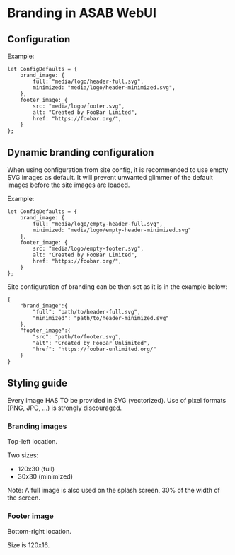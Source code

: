 # Branding in ASAB WebUI

## Configuration

Example:

```
let ConfigDefaults = {
	brand_image: {
		full: "media/logo/header-full.svg",
		minimized: "media/logo/header-minimized.svg",
	},
	footer_image: {
		src: "media/logo/footer.svg",
		alt: "Created by FooBar Limited",
		href: "https://foobar.org/",
	}
};

```

## Dynamic branding configuration

When using configuration from site config, it is recommended to use empty SVG images as default.
It will prevent unwanted glimmer of the default images before the site images are loaded.

Example:

```
let ConfigDefaults = {
	brand_image: {
		full: "media/logo/empty-header-full.svg",
		minimized: "media/logo/empty-header-minimized.svg"
	},
	footer_image: {
		src: "media/logo/empty-footer.svg",
		alt: "Created by FooBar Limited",
		href: "https://foobar.org/",
	}
};

```

Site configuration of branding can be then set as it is in the example below:

```
{
	"brand_image":{
		"full": "path/to/header-full.svg",
		"minimized": "path/to/header-minimized.svg"
	},
	"footer_image":{
		"src": "path/to/footer.svg",
		"alt": "Created by FooBar Unlimited",
		"href": "https://foobar-unlimited.org/"
	}
}
```


## Styling guide

Every image HAS TO be provided in SVG (vectorized).
Use of pixel formats (PNG, JPG, ...) is strongly discouraged.

### Branding images

Top-left location.

Two sizes:

 * 120x30 (full)
 * 30x30 (minimized)


Note: A full image is also used on the splash screen, 30% of the width of the screen.


### Footer image

Bottom-right location.

Size is 120x16.
